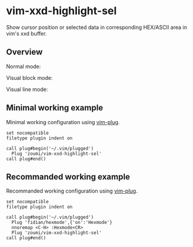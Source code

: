 # vim-xxd-highlight-sel

Show cursor position or selected data in corresponding HEX/ASCII area in vim's xxd buffer.


## Overview

Normal mode:


Visual block mode:


Visual line mode:


## Minimal working example

Minimal working configuration using [vim-plug](https://github.com/junegunn/vim-plug).

```vim
set nocompatible
filetype plugin indent on

call plug#begin('~/.vim/plugged')
  Plug 'zoumi/vim-xxd-highlight-sel'
call plug#end()

```

## Recommanded working example

Recommanded working configuration using [vim-plug](https://github.com/junegunn/vim-plug).
```vim
set nocompatible
filetype plugin indent on

call plug#begin('~/.vim/plugged')
  Plug 'fidian/hexmode',{'on':'Hexmode'}
  nnoremap <C-H> :Hexmode<CR>
  Plug 'zoumi/vim-xxd-highlight-sel'
call plug#end()

```
